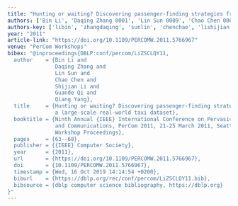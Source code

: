 ```yaml
---
title: "Hunting or waiting? Discovering passenger-finding strategies from a large-scale real-world taxi dataset"
authors: ['Bin Li', 'Daqing Zhang 0001', 'Lin Sun 0009', 'Chao Chen 0004', 'Shijian Li', 'Guande Qi', 'Qiang Yang 0001']
authors-key: ['libin', 'zhangdaqing', 'sunlin', 'chenchao', 'lishijian', 'qiguande', 'yangqiang']
year: "2011"
article-link: "https://doi.org/10.1109/PERCOMW.2011.5766967"
venue: "PerCom Workshops"
bibex: "@inproceedings{DBLP:conf/percom/LiZSCLQY11,
  author    = {Bin Li and
               Daqing Zhang and
               Lin Sun and
               Chao Chen and
               Shijian Li and
               Guande Qi and
               Qiang Yang},
  title     = {Hunting or waiting? Discovering passenger-finding strategies from
               a large-scale real-world taxi dataset},
  booktitle = {Ninth Annual {IEEE} International Conference on Pervasive Computing
               and Communications, PerCom 2011, 21-25 March 2011, Seattle, WA, USA,
               Workshop Proceedings},
  pages     = {63--68},
  publisher = {{IEEE} Computer Society},
  year      = {2011},
  url       = {https://doi.org/10.1109/PERCOMW.2011.5766967},
  doi       = {10.1109/PERCOMW.2011.5766967},
  timestamp = {Wed, 16 Oct 2019 14:14:54 +0200},
  biburl    = {https://dblp.org/rec/conf/percom/LiZSCLQY11.bib},
  bibsource = {dblp computer science bibliography, https://dblp.org}
}"
---
```

